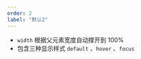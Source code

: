 ```yaml
---
order: 2
label: "默认2"
---
```


-   `width` 根据父元素宽度自动撑开到 100%
-   包含三种显示样式 `default` 、`hover` 、`focus`
